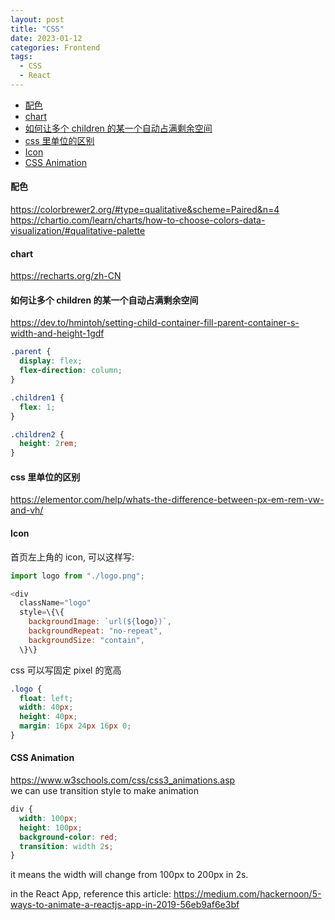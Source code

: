 ```yaml
---
layout: post
title: "CSS"
date: 2023-01-12
categories: Frontend
tags:
  - CSS
  - React
---
```


- [配色](#配色)
- [chart](#chart)
- [如何让多个 children 的某一个自动占满剩余空间](#如何让多个-children-的某一个自动占满剩余空间)
- [css 里单位的区别](#css-里单位的区别)
- [Icon](#icon)
- [CSS Animation](#css-animation)

#### 配色

<https://colorbrewer2.org/#type=qualitative&scheme=Paired&n=4>  
<https://chartio.com/learn/charts/how-to-choose-colors-data-visualization/#qualitative-palette>

#### chart

<https://recharts.org/zh-CN>

#### 如何让多个 children 的某一个自动占满剩余空间

<https://dev.to/hmintoh/setting-child-container-fill-parent-container-s-width-and-height-1gdf>

```css
.parent {
  display: flex;
  flex-direction: column;
}

.children1 {
  flex: 1;
}

.children2 {
  height: 2rem;
}
```

#### css 里单位的区别

<https://elementor.com/help/whats-the-difference-between-px-em-rem-vw-and-vh/>

#### Icon

首页左上角的 icon, 可以这样写:

```js
import logo from "./logo.png";

<div
  className="logo"
  style=\{\{
    backgroundImage: `url(${logo})`,
    backgroundRepeat: "no-repeat",
    backgroundSize: "contain",
  \}\}
```

css 可以写固定 pixel 的宽高

```css
.logo {
  float: left;
  width: 40px;
  height: 40px;
  margin: 16px 24px 16px 0;
}
```

#### CSS Animation

<https://www.w3schools.com/css/css3_animations.asp>  
we can use transition style to make animation

```css
div {
  width: 100px;
  height: 100px;
  background-color: red;
  transition: width 2s;
}
```

it means the width will change from 100px to 200px in 2s.

in the React App, reference this article: <https://medium.com/hackernoon/5-ways-to-animate-a-reactjs-app-in-2019-56eb9af6e3bf>
